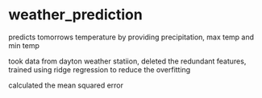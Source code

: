# weather_prediction

predicts tomorrows temperature by providing precipitation, max temp and min temp

took data from dayton weather statiion, deleted the redundant features, trained using ridge regression to reduce the overfitting

calculated the mean squared error

